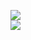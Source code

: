 [![](https://img.shields.io/badge/Made%20With-Github%20Spray-lightgrey.svg?style=for-the-badge&logo=github)](https://github.com/Annihil/github-spray#24862)  
[![](https://i.imgur.com/2DrTn0Z.gif)](https://github.com/Annihil/github-spray)